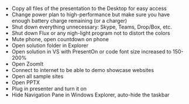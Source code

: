 - Copy all files of the presentation to the Desktop for easy access
- Change power plan to high-performance but make sure you have enough battery charge remaining (or a charger)
- Shut down everything unnecessary: Skype, Teams, Drop/Box, etc.
- Shut down Flux or any nigh-light program not to distort the colors
- Mute phone, open countdown on phone
- Open solution folder in Explorer
- Open solution in VS with PresentOn or code font size increased to 150-200%
- Open ZoomIt
- Connect to internet to be able to demo showcase websites
- Open all sample sites
- Open PPTX
- Plug in presenter and turn it on
- Hide Navigation Pane in Windows Explorer, auto-hide the taskbar